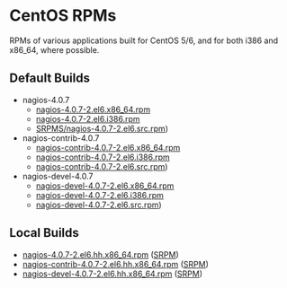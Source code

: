 CentOS RPMs
===========

RPMs of various applications built for CentOS 5/6, and for both i386 and x86_64, where possible.

Default Builds
--------------

* nagios-4.0.7
  * [nagios-4.0.7-2.el6.x86_64.rpm](blob/master/RPMS/x86_64/nagios-4.0.7-2.el6.x86_64.rpm)
  * [nagios-4.0.7-2.el6.i386.rpm](blob/master/RPMS/i386/nagios-4.0.7-2.el6.i386.rpm)
  * [SRPMS/nagios-4.0.7-2.el6.src.rpm](blob/master/SRPMS/nagios-4.0.7-2.el6.src.rpm))
* nagios-contrib-4.0.7
  * [nagios-contrib-4.0.7-2.el6.x86_64.rpm](blob/master/RPMS/x86_64/nagios-contrib-4.0.7-2.el6.x86_64.rpm)
  * [nagios-contrib-4.0.7-2.el6.i386.rpm](blob/master/RPMS/i386/nagios-contrib-4.0.7-2.el6.i386.rpm)
  * [nagios-contrib-4.0.7-2.el6.src.rpm](blob/master/SRPMS/nagios-contrib-4.0.7-2.el6.src.rpm))
* nagios-devel-4.0.7
  * [nagios-devel-4.0.7-2.el6.x86_64.rpm](blob/master/RPMS/x86_64/nagios-devel-4.0.7-2.el6.x86_64.rpm)
  * [nagios-devel-4.0.7-2.el6.i386.rpm](blob/master/RPMS/i386/nagios-devel-4.0.7-2.el6.i386.rpm)
  * [nagios-devel-4.0.7-2.el6.src.rpm](blob/master/SRPMS/nagios-devel-4.0.7-2.el6.src.rpm))

Local Builds
------------

* [nagios-4.0.7-2.el6.hh.x86_64.rpm](blob/master/RPMS/x86_64/nagios-4.0.7-2.el6.hh.x86_64.rpm) ([SRPM](blob/master/SRPMS/nagios-4.0.7-2.el6.hh.x86_64.rpm))
* [nagios-contrib-4.0.7-2.el6.hh.x86_64.rpm](blob/master/RPMS/x86_64/nagios-contrib-4.0.7-2.el6.hh.x86_64.rpm) ([SRPM](blob/master/SRPMS/nagios-contrib-4.0.7-2.el6.hh.x86_64.rpm))
* [nagios-devel-4.0.7-2.el6.hh.x86_64.rpm](blob/master/RPMS/x86_64/nagios-devel-4.0.7-2.el6.hh.x86_64.rpm) ([SRPM](blob/master/SRPMS/nagios-devel-4.0.7-2.el6.hh.x86_64.rpm))

